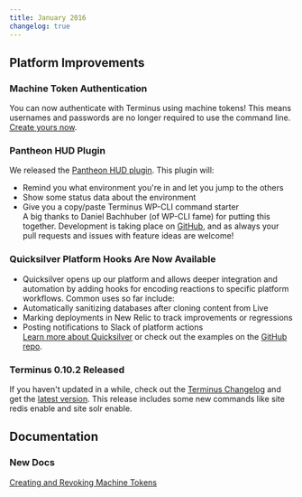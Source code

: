 ```yaml
---
title: January 2016
changelog: true
---
```


## Platform Improvements

### Machine Token Authentication
You can now authenticate with Terminus using machine tokens! This means usernames and passwords are no longer required to use the command line. [Create yours now](https://dashboard.pantheon.io/users/#account/tokens/).

### Pantheon HUD Plugin
We released the [Pantheon HUD plugin](https://wordpress.org/plugins/pantheon-hud/). This plugin will:   
- Remind you what environment you're in and let you jump to the others  
- Show some status data about the environment  
- Give you a copy/paste Terminus WP-CLI command starter    
A big thanks to Daniel Bachhuber (of WP-CLI fame) for putting this together. Development is taking place on [GitHub](https://github.com/pantheon-systems/pantheon-hud/), and as always your pull requests and issues with feature ideas are welcome!

### Quicksilver Platform Hooks Are Now Available
* Quicksilver opens up our platform and allows deeper integration and automation by adding hooks for encoding reactions to specific platform workflows. Common uses so far include:
* Automatically sanitizing databases after cloning content from Live
* Marking deployments in New Relic to track improvements or regressions
* Posting notifications to Slack of platform actions  
[Learn more about Quicksilver](/quicksilver) or check out the examples on the [GitHub repo](https://github.com/pantheon-systems/quicksilver-examples).

### Terminus 0.10.2 Released
If you haven't updated in a while, check out the [Terminus Changelog](https://github.com/pantheon-systems/cli/blob/master/CHANGELOG.md) and get the [latest version](https://github.com/pantheon-systems/cli/releases). This release includes some new commands like site redis enable and site solr enable.

## Documentation
### New Docs

[Creating and Revoking Machine Tokens](/machine-tokens)

